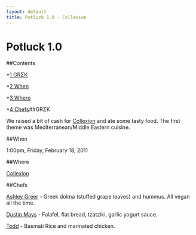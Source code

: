 ```yaml
---
layout: default
title: Potluck 1.0 - Collexion
---
```


# Potluck 1.0

##Contents

*[1 
GRΣK](#GR.CE.A3K)


*[2 
When](#When)


*[3 
Where](#Where)


*[4 
Chefs](#Chefs)##GRΣK


We raised a bit of cash for 
[Collexion](-collexion.html) and ate some tasty food.  The first theme 
was Mediterranean/Middle Eastern cuisine.

##When


1:00pm, Friday, February 18, 2011

##Where


[Collexion](-collexion.html)

##Chefs


[Ashley Greer](-user:ashley.html) - Greek dolma (stuffed grape leaves) and hummus.  All vegan all the time.

[Dustin Mays](-user:nerdshark.html) - Falafel, flat bread, tzatziki, garlic yogurt sauce.

[Todd](-user:xtoddx.html) - Basmati Rice and marinated chicken.